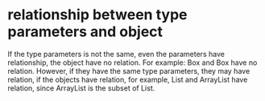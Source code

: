 # relationship between type parameters and object
If the type parameters is not the same, even the parameters have relationship, 
the object have no relation. For example: Box<Number> and Box<Integer> have no 
relation. However, if they have the same type parameters, they may have 
relation, if the objects have relation, for example, List<Number> and 
ArrayList<Integer> have relation, since ArrayList is the subset of List.

